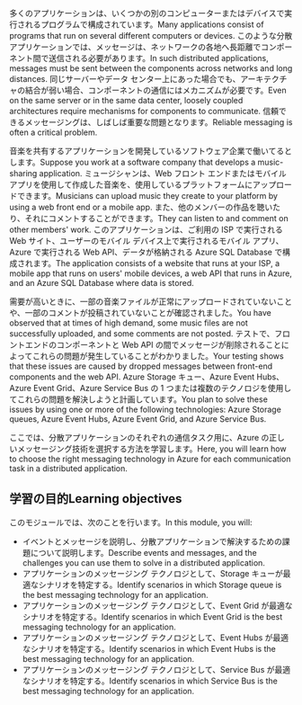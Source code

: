 <span data-ttu-id="88f63-101">多くのアプリケーションは、いくつかの別のコンピューターまたはデバイスで実行されるプログラムで構成されています。</span><span class="sxs-lookup"><span data-stu-id="88f63-101">Many applications consist of programs that run on several different computers or devices.</span></span> <span data-ttu-id="88f63-102">このような分散アプリケーションでは、メッセージは、ネットワークの各地へ長距離でコンポーネント間で送信される必要があります。</span><span class="sxs-lookup"><span data-stu-id="88f63-102">In such distributed applications, messages must be sent between the components across networks and long distances.</span></span> <span data-ttu-id="88f63-103">同じサーバーやデータ センター上にあった場合でも、アーキテクチャの結合が弱い場合、コンポーネントの通信にはメカニズムが必要です。</span><span class="sxs-lookup"><span data-stu-id="88f63-103">Even on the same server or in the same data center, loosely coupled architectures require mechanisms for components to communicate.</span></span> <span data-ttu-id="88f63-104">信頼できるメッセージングは、しばしば重要な問題となります。</span><span class="sxs-lookup"><span data-stu-id="88f63-104">Reliable messaging is often a critical problem.</span></span>

<span data-ttu-id="88f63-105">音楽を共有するアプリケーションを開発しているソフトウェア企業で働いてるとします。</span><span class="sxs-lookup"><span data-stu-id="88f63-105">Suppose you work at a software company that develops a music-sharing application.</span></span> <span data-ttu-id="88f63-106">ミュージシャンは、Web フロント エンドまたはモバイル アプリを使用して作成した音楽を、使用しているプラットフォームにアップロードできます。</span><span class="sxs-lookup"><span data-stu-id="88f63-106">Musicians can upload music they create to your platform by using a web front end or a mobile app.</span></span> <span data-ttu-id="88f63-107">また、他のメンバーの作品を聴いたり、それにコメントすることができます。</span><span class="sxs-lookup"><span data-stu-id="88f63-107">They can listen to and comment on other members' work.</span></span> <span data-ttu-id="88f63-108">このアプリケーションは、ご利用の ISP で実行される Web サイト、ユーザーのモバイル デバイス上で実行されるモバイル アプリ、Azure で実行される Web API、データが格納される Azure SQL Database で構成されます。</span><span class="sxs-lookup"><span data-stu-id="88f63-108">The application consists of a website that runs at your ISP, a mobile app that runs on users' mobile devices, a web API that runs in Azure, and an Azure SQL Database where data is stored.</span></span>

<span data-ttu-id="88f63-109">需要が高いときに、一部の音楽ファイルが正常にアップロードされていないことや、一部のコメントが投稿されていないことが確認されました。</span><span class="sxs-lookup"><span data-stu-id="88f63-109">You have observed that at times of high demand, some music files are not successfully uploaded, and some comments are not posted.</span></span> <span data-ttu-id="88f63-110">テストで、フロントエンドのコンポーネントと Web API の間でメッセージが削除されることによってこれらの問題が発生していることがわかりました。</span><span class="sxs-lookup"><span data-stu-id="88f63-110">Your testing shows that these issues are caused by dropped messages between front-end components and the web API.</span></span> <span data-ttu-id="88f63-111">Azure Storage キュー、Azure Event Hubs、Azure Event Grid、Azure Service Bus の 1 つまたは複数のテクノロジを使用してこれらの問題を解決しようと計画しています。</span><span class="sxs-lookup"><span data-stu-id="88f63-111">You plan to solve these issues by using one or more of the following technologies: Azure Storage queues, Azure Event Hubs, Azure Event Grid, and Azure Service Bus.</span></span>

<span data-ttu-id="88f63-112">ここでは、分散アプリケーションのそれぞれの通信タスク用に、Azure の正しいメッセージング技術を選択する方法を学習します。</span><span class="sxs-lookup"><span data-stu-id="88f63-112">Here, you will learn how to choose the right messaging technology in Azure for each communication task in a distributed application.</span></span>

## <a name="learning-objectives"></a><span data-ttu-id="88f63-113">学習の目的</span><span class="sxs-lookup"><span data-stu-id="88f63-113">Learning objectives</span></span>
<span data-ttu-id="88f63-114">このモジュールでは、次のことを行います。</span><span class="sxs-lookup"><span data-stu-id="88f63-114">In this module, you will:</span></span>

- <span data-ttu-id="88f63-115">イベントとメッセージを説明し、分散アプリケーションで解決するための課題について説明します。</span><span class="sxs-lookup"><span data-stu-id="88f63-115">Describe events and messages, and the challenges you can use them to solve in a distributed application.</span></span>
- <span data-ttu-id="88f63-116">アプリケーションのメッセージング テクノロジとして、Storage キューが最適なシナリオを特定する。</span><span class="sxs-lookup"><span data-stu-id="88f63-116">Identify scenarios in which Storage queue is the best messaging technology for an application.</span></span>
- <span data-ttu-id="88f63-117">アプリケーションのメッセージング テクノロジとして、Event Grid が最適なシナリオを特定する。</span><span class="sxs-lookup"><span data-stu-id="88f63-117">Identify scenarios in which Event Grid is the best messaging technology for an application.</span></span>
- <span data-ttu-id="88f63-118">アプリケーションのメッセージング テクノロジとして、Event Hubs が最適なシナリオを特定する。</span><span class="sxs-lookup"><span data-stu-id="88f63-118">Identify scenarios in which Event Hubs is the best messaging technology for an application.</span></span>
- <span data-ttu-id="88f63-119">アプリケーションのメッセージング テクノロジとして、Service Bus が最適なシナリオを特定する。</span><span class="sxs-lookup"><span data-stu-id="88f63-119">Identify scenarios in which Service Bus is the best messaging technology for an application.</span></span>